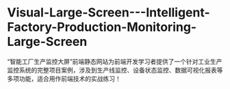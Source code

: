 # Visual-Large-Screen---Intelligent-Factory-Production-Monitoring-Large-Screen
“智能工厂生产监控大屏”前端静态网站为前端开发学习者提供了一个针对工业生产监控系统的完整项目案例，涉及到生产线监控、设备状态监控、数据可视化报表等多项功能，适合用作前端技术的实战练习！
